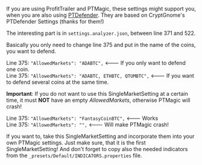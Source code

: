 If you are using ProfitTrailer and PTMagic, these settings might support you, when you are also using [PTDefender](https://github.com/smoochy/WolfsOfCrypto/wiki/About-PTDefender). They are based on CryptGnome's PTDefender Settings (thanks for them!)

The interesting part is in ```settings.analyzer.json```, between line 371 and 522.  

Basically you only need to change line 375 and put in the name of the coins, you want to defend.  

Line 375: ```"AllowedMarkets": "ADABTC",``` <--- If you only want to defend one coin.  
Line 375: ```"AllowedMarkets": "ADABTC, ETHBTC, QTUMBTC",``` <--- If you want to defend several coins at the same time.

**Important**: If you do not want to use this SingleMarketSetting at a certain time, it must **NOT** have an empty *AllowedMarkets*, otherwise PTMagic will crash!   

Line 375: ```"AllowedMarkets": "FantasyCoinBTC",``` <--- Works  
Line 375: ```"AllowedMarkets": "",``` <--- Will make PTMagic crash!  


If you want to, take this SingleMarketSetting and incorporate them into your own PTMagic settings. Just make sure, that it is the first SingleMarketSetting! And don't forget to copy also the needed indicators from the ```_presets/Default/INDICATORS.properties``` file.

